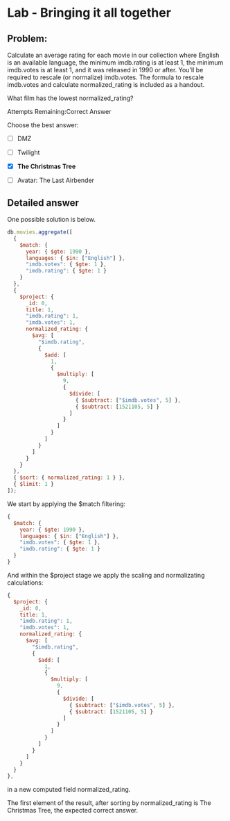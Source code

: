 # Lab - Bringing it all together

## Problem:

Calculate an average rating for each movie in our collection where English is an available language, the minimum imdb.rating is at least 1, the minimum imdb.votes is at least 1, and it was released in 1990 or after. You'll be required to rescale (or normalize) imdb.votes. The formula to rescale imdb.votes and calculate normalized_rating is included as a handout.

What film has the lowest normalized_rating?

Attempts Remaining:Correct Answer

Choose the best answer:

- [ ] DMZ

- [ ] Twilight

- [x] **The Christmas Tree**

- [ ] Avatar: The Last Airbender

## Detailed answer

One possible solution is below.

```javascript
db.movies.aggregate([
  {
    $match: {
      year: { $gte: 1990 },
      languages: { $in: ["English"] },
      "imdb.votes": { $gte: 1 },
      "imdb.rating": { $gte: 1 }
    }
  },
  {
    $project: {
      _id: 0,
      title: 1,
      "imdb.rating": 1,
      "imdb.votes": 1,
      normalized_rating: {
        $avg: [
          "$imdb.rating",
          {
            $add: [
              1,
              {
                $multiply: [
                  9,
                  {
                    $divide: [
                      { $subtract: ["$imdb.votes", 5] },
                      { $subtract: [1521105, 5] }
                    ]
                  }
                ]
              }
            ]
          }
        ]
      }
    }
  },
  { $sort: { normalized_rating: 1 } },
  { $limit: 1 }
]);
```

We start by applying the \$match filtering:

```javascript
{
  $match: {
    year: { $gte: 1990 },
    languages: { $in: ["English"] },
    "imdb.votes": { $gte: 1 },
    "imdb.rating": { $gte: 1 }
  }
}
```

And within the \$project stage we apply the scaling and normalizating calculations:

```javascript
{
  $project: {
    _id: 0,
    title: 1,
    "imdb.rating": 1,
    "imdb.votes": 1,
    normalized_rating: {
      $avg: [
        "$imdb.rating",
        {
          $add: [
            1,
            {
              $multiply: [
                9,
                {
                  $divide: [
                    { $subtract: ["$imdb.votes", 5] },
                    { $subtract: [1521105, 5] }
                  ]
                }
              ]
            }
          ]
        }
      ]
    }
  }
},
```

in a new computed field normalized_rating.

The first element of the result, after sorting by normalized_rating is The Christmas Tree, the expected correct answer.
